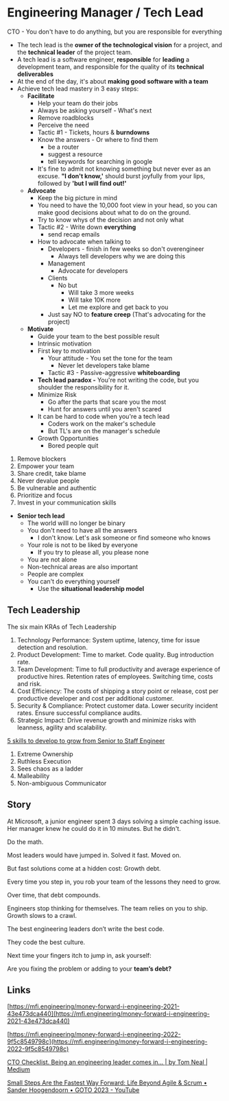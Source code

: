 # Engineering Manager / Tech Lead

CTO - You don't have to do anything, but you are responsible for everything

- The tech lead is the **owner of the technological vision** for a project, and the **technical leader** of the project team.
- A tech lead is a software engineer, **responsible** for **leading** a development team, and responsible for the quality of its **technical deliverables**
- At the end of the day, it's about **making good software with a team**
- Achieve tech lead mastery in 3 easy steps:
    - **Facilitate**
        - Help your team do their jobs
        - Always be asking yourself - What's next
        - Remove roadblocks
        - Perceive the need
        - Tactic #1 - Tickets, hours & **burndowns**
        - Know the answers - Or where to find them
            - be a router
            - suggest a resource
            - tell keywords for searching in google
        - It's fine to admit not knowing something but never ever as an excuse. **"I don't know,'** should burst joyfully from your lips, followed by **'but I will find out!'**
    - **Advocate**
        - Keep the big picture in mind
        - You need to have the 10,000 foot view in your head, so you can make good decisions about what to do on the ground.
        - Try to know whys of the decision and not only what
        - Tactic #2 - Write down **everything**
            - send recap emails
        - How to advocate when talking to
            - Developers - finish in few weeks so don't overengineer
                - Always tell developers why we are doing this
            - Management
                - Advocate for developers
            - Clients
                - No but
                    - Will take 3 more weeks
                    - Will take 10K more
                    - Let me explore and get back to you
            - Just say NO to **feature creep** (That's advocating for the project)
    - **Motivate**
        - Guide your team to the best possible result
        - Intrinsic motivation
        - First key to motivation
            - Your attitude - You set the tone for the team
                - Never let developers take blame
            - Tactic #3 - Passive-aggressive **whiteboarding**
        - **Tech lead paradox -** You're not writing the code, but you shoulder the responsibility for it.
        - Minimize Risk
            - Go after the parts that scare you the most
            - Hunt for answers until you aren't scared
        - It can be hard to code when you're a tech lead
            - Coders work on the maker's schedule
            - But TL's are on the manager's schedule
        - Growth Opportunities
            - Bored people quit

1. Remove blockers
2. Empower your team
3. Share credit, take blame
4. Never devalue people
5. Be vulnerable and authentic
6. Prioritize and focus
7. Invest in your communication skills

- **Senior tech lead**
    - The world willl no longer be binary
    - You don't need to have all the answers
        - I don't know. Let's ask someone or find someone who knows
    - Your role is not to be liked by everyone
        - If you try to please all, you please none
    - You are not alone
    - Non-technical areas are also important
    - People are complex
    - You can't do everything yourself
        - Use the **situational leadership model**

## Tech Leadership

The six main KRAs of Tech Leadership

1. Technology Performance: System uptime, latency, time for issue detection and resolution.
2. Product Development: Time to market. Code quality. Bug introduction rate.
3. Team Development: Time to full productivity and average experience of productive hires. Retention rates of employees. Switching time, costs and risk.
4. Cost Efficiency: The costs of shipping a story point or release, cost per productive developer and cost per additional customer.
5. Security & Compliance: Protect customer data. Lower security incident rates. Ensure successful compliance audits.
6. Strategic Impact: Drive revenue growth and minimize risks with leanness, agility and scalability.

[5 skills to develop to grow from Senior to Staff Engineer](https://newsletter.eng-leadership.com/p/5-skills-to-develop-to-grow-from)

1. Extreme Ownership
2. Ruthless Execution
3. Sees chaos as a ladder
4. Malleability
5. Non-ambiguous Communicator

## Story

At Microsoft, a junior engineer spent 3 days solving a simple caching issue. Her manager knew he could do it in 10 minutes. But he didn't.

Do the math.

Most leaders would have jumped in. Solved it fast. Moved on.

But fast solutions come at a hidden cost: Growth debt.

Every time you step in, you rob your team of the lessons they need to grow.

Over time, that debt compounds.

Engineers stop thinking for themselves.
The team relies on you to ship.
Growth slows to a crawl.

The best engineering leaders don’t write the best code.

They code the best culture.

Next time your fingers itch to jump in, ask yourself:

Are you fixing the problem or adding to your **team’s debt?**

## Links

[https://mfi.engineering/money-forward-i-engineering-2021-43e473dca440](https://mfi.engineering/money-forward-i-engineering-2021-43e473dca440)

[https://mfi.engineering/money-forward-i-engineering-2022-9f5c8549798c](https://mfi.engineering/money-forward-i-engineering-2022-9f5c8549798c)

[CTO Checklist. Being an engineering leader comes in… | by Tom Neal | Medium](https://medium.com/@tom-neal/cto-checklist-1a2ef3d6502)

[Small Steps Are the Fastest Way Forward: Life Beyond Agile & Scrum • Sander Hoogendoorn • GOTO 2023 - YouTube](https://www.youtube.com/watch?v=OzCE4m9ERvU)

